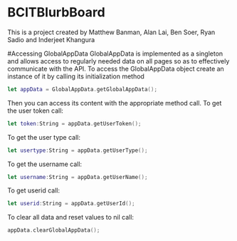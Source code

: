 BCITBlurbBoard
=================

This is a project created by Matthew Banman, Alan Lai, Ben Soer, Ryan Sadio and Inderjeet Khangura

#Accessing GlobalAppData
GlobalAppData is implemented as a singleton and allows access to regularly needed data on all pages so as
to effectively communicate with the API. To access the GlobalAppData object create an instance of it by
calling its initialization method
````swift
let appData = GlobalAppData.getGlobalAppData();
````
Then you can access its content with the appropriate method call.
To get the user token call:
````swift
let token:String = appData.getUserToken();
````
To get the user type call:
````swift
let usertype:String = appData.getUserType();
````
To get the username call:
````swift
let username:String = appData.getUserName();
````
To get userid call:
````swift
let userid:String = appData.getUserId();
````
To clear all data and reset values to nil call:
````swift
appData.clearGlobalAppData();
````
